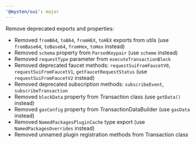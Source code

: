 ```yaml
---
'@mysten/sui': major
---
```


Remove deprecated exports and properties:

- Removed `fromB64`, `toB64`, `fromHEX`, `toHEX` exports from utils (use `fromBase64`, `toBase64`, `fromHex`, `toHex` instead)
- Removed `schema` property from `ParsedKeypair` (use `scheme` instead)
- Removed `requestType` parameter from `executeTransactionBlock`
- Removed deprecated faucet methods: `requestSuiFromFaucetV0`, `requestSuiFromFaucetV1`, `getFaucetRequestStatus` (use `requestSuiFromFaucetV2` instead)
- Removed deprecated subscription methods: `subscribeEvent`, `subscribeTransaction`
- Removed `blockData` property from Transaction class (use `getData()` instead)
- Removed `gasConfig` property from TransactionDataBuilder (use `gasData` instead)
- Removed `NamedPackagesPluginCache` type export (use `NamedPackagesOverrides` instead)
- Removed unnamed plugin registration methods from Transaction class
